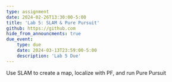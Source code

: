 ```yaml
---
type: assignment
date: 2024-02-26T13:30:00-5:00
title: 'Lab 5: SLAM & Pure Pursuit'
github: https://github.com
hide_from_announcments: true
due_event: 
    type: due
    date: 2024-03-13T23:59:00-5:00
    description: 'Lab 5 Due'
---
```

Use SLAM to create a map, localize with PF, and run Pure Pursuit
